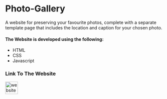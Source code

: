 # Photo-Gallery

A website for preserving your favourite photos, complete with a separate template page that includes the location and caption for your chosen photo.

#### The Website is developed using the following:
- HTML
- CSS
- Javascript

### Link To The Website
<a><img src = "https://img.icons8.com/fluency/344/link.png" title ="link to website" alt = "website-link" width = "40" height = "40"></a>